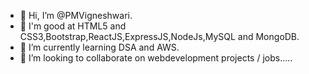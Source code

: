 - 👋 Hi, I’m @PMVigneshwari.
- 🌱 I'm good at HTML5 and CSS3,Bootstrap,ReactJS,ExpressJS,NodeJs,MySQL and MongoDB.
- 🌱 I’m currently learning DSA and AWS.
- 💞️ I’m looking to collaborate on webdevelopment projects / jobs.....

<!---
PMVigneshwari/PMVigneshwari is a ✨ special ✨ repository because its `README.md` (this file) appears on your GitHub profile.
You can click the Preview link to take a look at your changes.
--->
